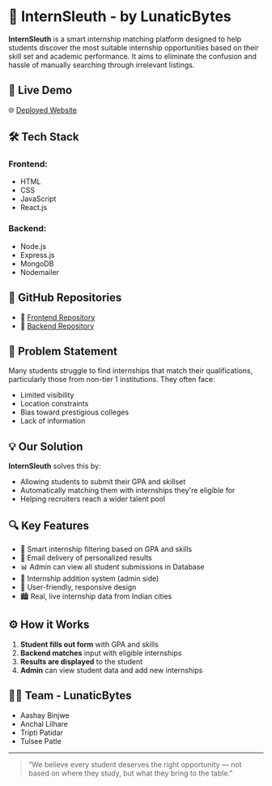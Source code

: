 # 🎯 InternSleuth - by LunaticBytes

**InternSleuth** is a smart internship matching platform designed to help students discover the most suitable internship opportunities based on their skill set and academic performance. It aims to eliminate the confusion and hassle of manually searching through irrelevant listings.

## 🚀 Live Demo

🌐 [Deployed Website](https://internsleuth-frontend.vercel.app/)

## 🛠️ Tech Stack

### Frontend:
- HTML
- CSS
- JavaScript
- React.js

### Backend:
- Node.js
- Express.js
- MongoDB
- Nodemailer

## 📁 GitHub Repositories

- 🔗 [Frontend Repository](https://github.com/boltxprince/internsleuth-frontend)
- 🔗 [Backend Repository](https://github.com/boltxprince/internsleuth-backend)

## 🧠 Problem Statement

Many students struggle to find internships that match their qualifications, particularly those from non-tier 1 institutions. They often face:
- Limited visibility
- Location constraints
- Bias toward prestigious colleges
- Lack of information

## 💡 Our Solution

**InternSleuth** solves this by:
- Allowing students to submit their GPA and skillset
- Automatically matching them with internships they're eligible for
- Helping recruiters reach a wider talent pool

## 🔍 Key Features

- 🔎 Smart internship filtering based on GPA and skills
- 📧 Email delivery of personalized results 
- 📊 Admin can view all student submissions in Database
- 📌 Internship addition system (admin side)
- 🎨 User-friendly, responsive design
- 🏙️ Real, live internship data from Indian cities

## ⚙️ How it Works

1. **Student fills out form** with GPA and skills
2. **Backend matches** input with eligible internships
3. **Results are displayed** to the student
4. **Admin** can view student data and add new internships

## 👨‍💻 Team - LunaticBytes

- Aashay Binjwe
- Anchal Lilhare
- Tripti Patidar
- Tulsee Patle


---

> “We believe every student deserves the right opportunity — not based on where they study, but what they bring to the table.”

